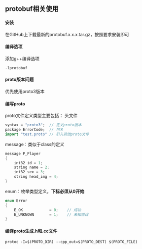 ## protobuf相关使用

#### 安装
在GitHub上下载最新的protobuf.x.x.x.tar.gz，按照要求安装即可

#### 编译选项
添加g++编译选项
```
-lprotobuf
```

#### proto版本问题
优先使用proto3版本

#### 编写proto
proto文件定义类型主要包括：
头文件
``` c++
syntax = "proto3";  // 定义proto版本
package ErrorCode;  // 包名
import "test.proto" // 引入其他proto文件
```
message：类似于class的定义
``` c++
message P_Player
{
    int32 id = 1;
    string name = 2;
    int32 sex = 3;
    string head_img = 4;
}
```
enum：枚举类型定义，**下标必须从0开始**
``` c++
enum Error
{
    E_OK            = 0;    // 成功
    E_UNKNOWN       = 1;    // 未知错误
}
```

#### 编译proto生成.h和.cc文件
``` shell
protoc -I=$(PROTO_DIR) --cpp_out=$(PROTO_DEST) $(PROTO_FILE)
```
